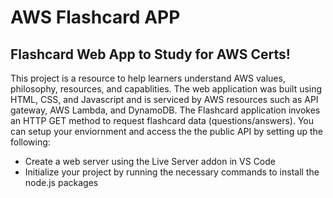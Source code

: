 # AWS Flashcard APP

## Flashcard Web App to Study for AWS Certs!

This project is a resource to help learners understand AWS values, philosophy, resources, and capablities. The web application was built using HTML, CSS, and Javascript and is serviced by AWS resources such as API gateway, AWS Lambda, and DynamoDB. The Flashcard application invokes an HTTP GET method to request flashcard data (questions/answers). You can setup your enviornment and access the the public API by setting up the following:

* Create a web server using the Live Server addon in VS Code
* Initialize your project by running the necessary commands to install the node.js packages